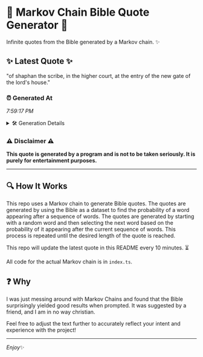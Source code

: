 # 📖 Markov Chain Bible Quote Generator 📖

Infinite quotes from the Bible generated by a Markov chain. ✨

## ✨ Latest Quote ✨
"of shaphan the scribe, in the higher court, at the entry of the new gate of the lord's house."

### ⏰ Generated At
*7:59:17 PM*

<details>
    <summary>🛠️ Generation Details</summary>
    <p>
        <strong>🌱 Seed:</strong> of<br>
        <strong>🔄 Iterations:</strong> 18<br>
        <strong>📜 Context History:</strong><br>[ of ]: shaphan<br>[ of, shaphan ]: the<br>[ of, shaphan, the ]: scribe,<br>[ of, shaphan, the, scribe, ]: in<br>[ of, shaphan, the, scribe,, in ]: the<br>[ of, shaphan, the, scribe,, in, the ]: higher<br>[ shaphan, the, scribe,, in, the, higher ]: court,<br>[ the, scribe,, in, the, higher, court, ]: at<br>[ scribe,, in, the, higher, court,, at ]: the<br>[ in, the, higher, court,, at, the ]: entry<br>[ the, higher, court,, at, the, entry ]: of<br>[ higher, court,, at, the, entry, of ]: the<br>[ court,, at, the, entry, of, the ]: new<br>[ at, the, entry, of, the, new ]: gate<br>[ the, entry, of, the, new, gate ]: of<br>[ entry, of, the, new, gate, of ]: the<br>[ of, the, new, gate, of, the ]: lord's<br>[ the, new, gate, of, the, lord's ]: house.<br>
    </p>
</details>

### ⚠️ Disclaimer ⚠️
**This quote is generated by a program and is not to be taken seriously. It is purely for entertainment purposes.**

---

## 🔍 How It Works

This repo uses a Markov chain to generate Bible quotes. The quotes are generated by using the Bible as a dataset to find the probability of a word appearing after a sequence of words. The quotes are generated by starting with a random word and then selecting the next word based on the probability of it appearing after the current sequence of words. This process is repeated until the desired length of the quote is reached.

This repo will update the latest quote in this README every 10 minutes. ⏳

All code for the actual Markov chain is in `index.ts`.

## ❓ Why

I was just messing around with Markov Chains and found that the Bible surprisingly yielded good results when prompted. 
It was suggested by a friend, and I am in no way christian.

Feel free to adjust the text further to accurately reflect your intent and experience with the project!

---

*Enjoy*✨
